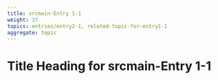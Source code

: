 ```yaml
---
title: srcmain-Entry 1-1
weight: 37
topics: entries/entry2-1, related-topic-for-entry1-1
aggregate: topic
---
```


# Title Heading for srcmain-Entry 1-1


